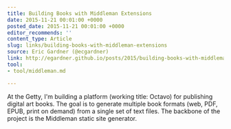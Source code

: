 ```yaml
---
title: Building Books with Middleman Extensions
date: 2015-11-21 00:01:00 +0000
posted_date: 2015-11-21 00:01:00 +0000
editor_recommends: ''
content_type: Article
slug: links/building-books-with-middleman-extensions
source: Eric Gardner (@ecgardner)
link: http://egardner.github.io/posts/2015/building-books-with-middleman/
tool:
- tool/middleman.md

---
```

At the Getty, I'm building a platform (working title: Octavo) for publishing digital art books. The goal is to generate multiple book formats (web, PDF, EPUB, print on demand) from a single set of text files. The backbone of the project is the Middleman static site generator.



